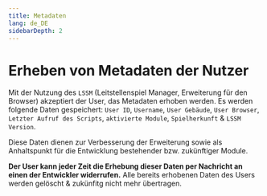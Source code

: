 ```yaml
---
title: Metadaten
lang: de_DE
sidebarDepth: 2
---
```


# Erheben von Metadaten der Nutzer

Mit der Nutzung des `LSSM` (Leitstellenspiel Manager, Erweiterung für den Browser) akzeptiert der User, das Metadaten erhoben werden. Es werden folgende Daten gespeichert: `User ID`, `Username`, `User Gebäude`, `User Browser`, `Letzter Aufruf des Scripts`, `aktivierte Module`, `Spielherkunft` & `LSSM Version`.

Diese Daten dienen zur Verbesserung der Erweiterung sowie als Anhaltspunkt für die Entwicklung bestehender bzw. zukünftiger Module.

**Der User kann jeder Zeit die Erhebung dieser Daten per Nachricht an einen der Entwickler widerrufen.** Alle bereits erhobenen Daten des Users werden gelöscht & zukünfitg nicht mehr übertragen.
